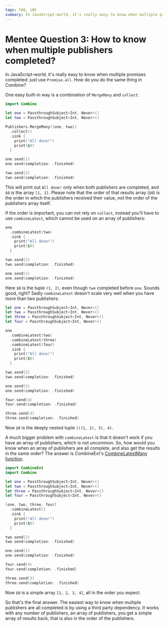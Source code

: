 ```yaml
---
tags: FAQ, iOS
summary: In JavaScript-world, it's really easy to know when multiple promises completed: just use Promise.all. How do you do the same thing in Combine?
---
```


# Mentee Question 3: How to know when multiple publishers completed?
In JavaScript-world, it's really easy to know when multiple promises completed: just use `Promise.all`. How do you do the same thing in Combine?

One easy built-in way is a combination of `MergeMany` and `collect`:

```swift
import Combine

let one = PassthroughSubject<Int, Never>()
let two = PassthroughSubject<Int, Never>()

Publishers.MergeMany([one, two])
  .collect()
  .sink {
    print("All done!")
    print($0)
  }

one.send(1)
one.send(completion: .finished)

two.send(2)
two.send(completion: .finished)
```

This will print out `All done!` only when both publishers are completed, and `$0` is the array `[1, 2]`. Please note that the order of that results array (`$0`) is the order in which the publishers received their value, not the order of the publishers array itself.

If the order is important, you can not rely on `collect`, instead you'll have to use `combineLatest`, which cannot be used on an array of publishers:

```swift
one
  .combineLatest(two)
  .sink {
    print("All done!")
    print($0)
  }

two.send(2)
two.send(completion: .finished)

one.send(1)
one.send(completion: .finished)
```

Here `$0` is the tuple `(1, 2)`, even though `two` completed before `one`. Sounds good, right? Sadly `combineLatest` doesn't scale very well when you have more than two publishers:

```swift
let one = PassthroughSubject<Int, Never>()
let two = PassthroughSubject<Int, Never>()
let three = PassthroughSubject<Int, Never>()
let four = PassthroughSubject<Int, Never>()

one
  .combineLatest(two)
  .combineLatest(three)
  .combineLatest(four)
  .sink {
    print("All done!")
    print($0)
  }

two.send(2)
two.send(completion: .finished)

one.send(1)
one.send(completion: .finished)

four.send(4)
four.send(completion: .finished)

three.send(3)
three.send(completion: .finished)
```

Now `$0` is the deeply nested tuple `(((1, 2), 3), 4)`. 

A much bigger problem with `combineLatest` is that it doesn't work if you have an array of publishers, which is not uncommon. So, how would you know when an array of publishers are all complete, and also get the results in the same order? The answer is CombineExt's [CombineLatestMany function](https://github.com/CombineCommunity/CombineExt#CombineLatestMany).

```swift
import CombineExt
import Combine

let one = PassthroughSubject<Int, Never>()
let two = PassthroughSubject<Int, Never>()
let three = PassthroughSubject<Int, Never>()
let four = PassthroughSubject<Int, Never>()

[one, two, three, four]
  .combineLatest()
  .sink {
    print("All done!")
    print($0)
  }

two.send(2)
two.send(completion: .finished)

one.send(1)
one.send(completion: .finished)

four.send(4)
four.send(completion: .finished)

three.send(3)
three.send(completion: .finished)
```

Now `$0` is a simple array `[1, 2, 3, 4]`, all in the order you expect.

So that's the final answer. The easiest way to know when multiple publishers are all completed is by using a third party dependency. It works with any number of publishers, an array of publishers, you get a simple array of results back, that is also in the order of the publishers.
